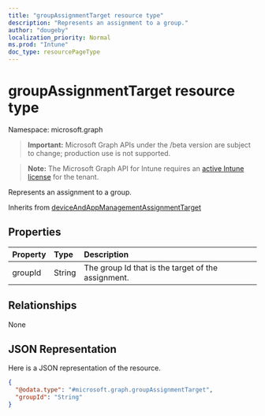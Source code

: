 ```yaml
---
title: "groupAssignmentTarget resource type"
description: "Represents an assignment to a group."
author: "dougeby"
localization_priority: Normal
ms.prod: "Intune"
doc_type: resourcePageType
---
```


# groupAssignmentTarget resource type

Namespace: microsoft.graph

> **Important:** Microsoft Graph APIs under the /beta version are subject to change; production use is not supported.

> **Note:** The Microsoft Graph API for Intune requires an [active Intune license](https://go.microsoft.com/fwlink/?linkid=839381) for the tenant.

Represents an assignment to a group.


Inherits from [deviceAndAppManagementAssignmentTarget](../resources/intune-shared-deviceandappmanagementassignmenttarget.md)

## Properties
|Property|Type|Description|
|:---|:---|:---|
|groupId|String|The group Id that is the target of the assignment.|

## Relationships
None

## JSON Representation
Here is a JSON representation of the resource.
<!-- {
  "blockType": "resource",
  "@odata.type": "microsoft.graph.groupAssignmentTarget"
}
-->
``` json
{
  "@odata.type": "#microsoft.graph.groupAssignmentTarget",
  "groupId": "String"
}
```



